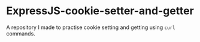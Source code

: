 # ExpressJS-cookie-setter-and-getter
A repository I made to practise cookie setting 
and getting using `curl` commands.

